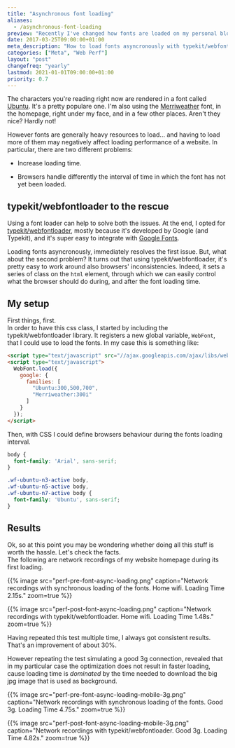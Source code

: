 ```yaml
---
title: "Asynchronous font loading"
aliases:
  - /asynchronous-font-loading
preview: "Recently I've changed how fonts are loaded on my personal blog."
date: 2017-03-25T09:00:00+01:00
meta_description: "How to load fonts asyncronously with typekit/webfontloader"
categories: ["Meta", "Web Perf"]
layout: "post"
changefreq: "yearly"
lastmod: 2021-01-01T09:00:00+01:00
priority: 0.7
---
```


The characters you're reading right now are rendered in a font called
[Ubuntu](https://fonts.google.com/specimen/Ubuntu). It's a pretty populare one.
I'm also using the [Merriweather](https://fonts.google.com/specimen/Merriweather) font,
in the homepage, right under my face, and in a few other places. Aren't they nice? Hardly not!

However fonts are generally heavy resources to load... and having to load more of them
may negatively affect loading performance of a website.
In particular, there are two different problems:

* Increase loading time.

* Browsers handle differently the interval of time in which the font has not yet been loaded.

## typekit/webfontloader to the rescue

Using a font loader can help to solve both the issues. At the end, I opted for
[typekit/webfontloader](https://github.com/typekit/webfontloader), mostly because
it's developed by Google (and Typekit), and it's super easy to integrate with
[Google Fonts](https://fonts.google.com/).

Loading fonts asyncronously, immediately resolves the first issue. But, what about
the second problem? It turns out that using typekit/webfontloader, it's pretty easy
to work around also browsers' inconsistencies. Indeed, it sets a series of class
on the `html` element, through which we can easily control what the browser should
do during, and after the font loading time.

## My setup

First things, first.
<br/>
In order to have this css class, I started by including the typekit/webfontloader
library. It registers a new global variable, `WebFont`, that I could use to load
the fonts. In my case this is something like:

```html
<script type="text/javascript" src="//ajax.googleapis.com/ajax/libs/webfont/1.6.26/webfont.js"></script>
<script type="text/javascript">
  WebFont.load({
    google: {
      families: [
        "Ubuntu:300,500,700",
        "Merriweather:300i"
      ]
    }
  });
</script>
```

Then, with CSS I could define browsers behaviour during the fonts loading interval.

```css
body {
  font-family: 'Arial', sans-serif;
}

.wf-ubuntu-n3-active body,
.wf-ubuntu-n5-active body,
.wf-ubuntu-n7-active body {
  font-family: 'Ubuntu', sans-serif;
}
```

## Results

Ok, so at this point you may be wondering whether doing all this stuff is worth the hassle.
Let's check the facts. 
<br/>The following are network recordings of my website homepage
during its first loading.

{{% image src="perf-pre-font-async-loading.png" caption="Network recordings with synchronous loading of the fonts. Home wifi. Loading Time 2.15s." zoom=true %}}

{{% image src="perf-post-font-async-loading.png" caption="Network recordings with typekit/webfontloader. Home wifi. Loading Time 1.48s." zoom=true %}}

Having repeated this test multiple time, I always got consistent results.
That's an improvement of about 30%.

However repeating the test simulating a good 3g connection, revealed that in my
particular case the optimization does not result in faster loading, cause loading
time is *dominated* by the time needed to download the big jpg image that is used as background.

{{% image src="perf-pre-font-async-loading-mobile-3g.png" caption="Network recordings with synchronous loading of the fonts. Good 3g. Loading Time 4.75s." zoom=true %}}

{{% image src="perf-post-font-async-loading-mobile-3g.png" caption="Network recordings with typekit/webfontloader. Good 3g. Loading Time 4.82s." zoom=true %}}
